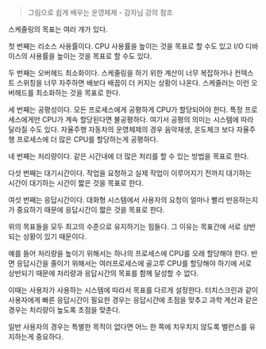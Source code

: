 > 그림으로 쉽게 배우는 운영체제 - 감자님 강의 참조

스케줄링의 목표는 여러 개가 있다.

첫 번째는 리소스 사용률이다.
CPU 사용률을 높이는 것을 목표로 할 수도 있고 I/O 디바이스의 사용률을 높이는 것을 목표로 할 수도 있다.

두 번째는 오버헤드 최소화이다.
스케줄링을 하기 위한 계산이 너무 복잡하거나 컨텍스트 스위칭을 너무 자주하면 배보다 배꼽이 더 커지는 상황이 나온다. 스케줄러는 이런 오버헤드를 최소화하는 것을 목표로 한다. 

세 번째는 공평성이다.
모든 프로세스에게 공평하게 CPU가 할당되어야 한다.
특정 프로세스에게만 CPU가 계속 할당된다면 불공평하다.
여기서 공평의 의미는 시스템에 따라 달라질 수도 있다.
자율주행 자동차의 운영체제의 경우 음악재생, 온도체크 보다 자율주행 프로세스에 더 많은 CPU를 할당하는게 공평하다.

네 번째는 처리량이다.
같은 시간내에 더 많은 처리를 할 수 있는 방법을 목표로 한다.

다섯 번째는 대기시간이다.
작업을 요청하고 실제 작업이 이루어지기 전까지 대기하는 시간이 대기하는 시간이 짧은 것을 목표로 한다.

여섯 번째는 응답시간이다.
대화형 시스템에서 사용자의 요청이 얼마나 빨리 반응하는지가 중요하기 때문에
응답시간이 짧은 것을 목표로 한다.

위의 목표들을 모두 최고의 수준으로 유지하기는 힘들다.
그 이유는 목표간에 서로 상반되는 상황이 있기 때문이다.

예를 들어 처리량을 높이기 위해서는 하나의 프로세스에 CPU를 오래 할당해야 한다. 
반면 응답시간을 줄이기 위해서는 여러프로세스에 골고루 CPU를 할당해야 하기에 서로 상반되기 때문에 처리량과 응답시간의 목표를 함께 달성할 수 없다.

이때는 사용자가 사용하는 시스템에 따라서 목표를 다르게 설정한다.
터치스크린과 같이 사용자에게 빠른 응답시간이 필요한 경우는 응답시간에 초점을 맞추고
과학 계산과 같은 경우는 처리량이 높도록 초점을 맞춘다.

일반 사용자의 경우는 특별한 목적이 없다면 어느 한 쪽에 치우치지 않도록 밸런스를 유지하는게 중요하다. 

